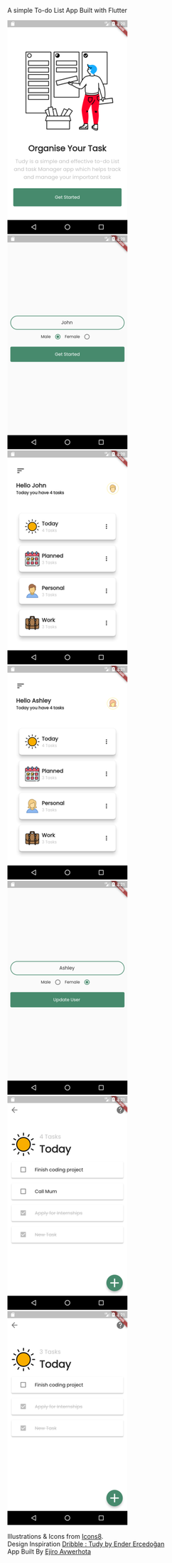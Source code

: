 A simple To-do List App Built with Flutter

![Start Screen](/docs/StartScreen.png )
![New User](/docs/NewUser.png)
![DashBoard](/docs/DashBoard.png)
![Update](/docs/UpdatedDashBoard.png)
![Update Screen](/docs/UpdatedScreen.png)
![TaskScreen](/docs/TaskScreen.png)
![TaskScreen2](/docs/TaskScreen2.png)

Illustrations & Icons from [Icons8](https://icons8.com/). <br/>
Design Inspiration [Dribble : Tudy by Ender Ercedoğan](https://dribbble.com/shots/5796198-Tudy) <br/>
App Built By [Ejiro Avwerhota](https://www.linkedin.com/in/ejiro-oghene-avwerhota-5369a013b/)